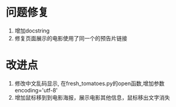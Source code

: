 # 问题修复 #
1. 增加docstring
2. 修复页面展示的电影使用了同一个的预告片链接


# 改进点 #
1. 修改中文乱码显示, 在fresh_tomatoes.py的open函数,增加参数encoding='utf-8'
2. 增加鼠标移到到电影海报，展示电影其他信息，鼠标移出文字消失